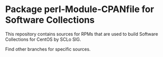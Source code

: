 # Package perl-Module-CPANfile for Software Collections

This repository contains sources for RPMs that are used
to build Software Collections for CentOS by SCLo SIG.

Find other branches for specific sources.

